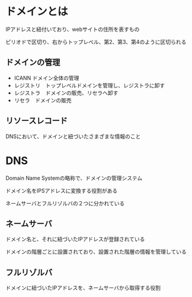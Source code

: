 # ドメインとは
IPアドレスと紐付いており、webサイトの住所を表すもの

ピリオドで区切り、右からトップレベル、第2、第3、第4のように区切られる

## ドメインの管理
- ICANN ドメイン全体の管理　
- レジストリ　トップレベルドメインを管理し、レジストラに卸す　
- レジストラ　ドメインの販売、リセラへ卸す
- リセラ　ドメインの販売

## リソースレコード
DNSにおいて、ドメインと紐づいたさまざまな情報のこと

# DNS 
Domain Name Systemの略称で、ドメインの管理システム

ドメイン名をIPSアドレスに変換する役割がある

ネームサーバとフルリゾルバの２つに分かれている

## ネームサーバ
ドメイン名と、それに紐づいたIPアドレスが登録されている

ドメインの階層ごとに設置されており、設置された階層の情報を管理している

## フルリゾルバ
ドメインに紐づいたIPアドレスを、ネームサーバから取得する役割



